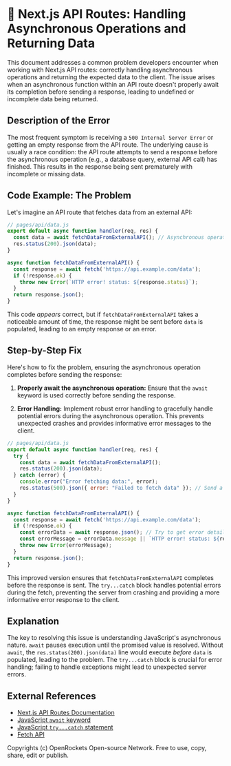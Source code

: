 # 🐞 Next.js API Routes: Handling Asynchronous Operations and Returning Data


This document addresses a common problem developers encounter when working with Next.js API routes: correctly handling asynchronous operations and returning the expected data to the client.  The issue arises when an asynchronous function within an API route doesn't properly await its completion before sending a response, leading to undefined or incomplete data being returned.

## Description of the Error

The most frequent symptom is receiving a `500 Internal Server Error` or getting an empty response from the API route.  The underlying cause is usually a race condition: the API route attempts to send a response before the asynchronous operation (e.g., a database query, external API call) has finished.  This results in the response being sent prematurely with incomplete or missing data.


## Code Example: The Problem

Let's imagine an API route that fetches data from an external API:

```javascript
// pages/api/data.js
export default async function handler(req, res) {
  const data = await fetchDataFromExternalAPI(); // Asynchronous operation
  res.status(200).json(data);
}

async function fetchDataFromExternalAPI() {
  const response = await fetch('https://api.example.com/data');
  if (!response.ok) {
    throw new Error(`HTTP error! status: ${response.status}`);
  }
  return response.json();
}
```

This code *appears* correct, but if `fetchDataFromExternalAPI` takes a noticeable amount of time, the response might be sent before `data` is populated, leading to an empty response or an error.


## Step-by-Step Fix

Here's how to fix the problem, ensuring the asynchronous operation completes before sending the response:


1. **Properly await the asynchronous operation:** Ensure that the `await` keyword is used correctly before sending the response.


2. **Error Handling:** Implement robust error handling to gracefully handle potential errors during the asynchronous operation.  This prevents unexpected crashes and provides informative error messages to the client.


```javascript
// pages/api/data.js
export default async function handler(req, res) {
  try {
    const data = await fetchDataFromExternalAPI();
    res.status(200).json(data);
  } catch (error) {
    console.error("Error fetching data:", error);
    res.status(500).json({ error: "Failed to fetch data" }); // Send a user-friendly error message
  }
}

async function fetchDataFromExternalAPI() {
  const response = await fetch('https://api.example.com/data');
  if (!response.ok) {
    const errorData = await response.json(); // Try to get error details if available
    const errorMessage = errorData.message || `HTTP error! status: ${response.status}`;
    throw new Error(errorMessage);
  }
  return response.json();
}
```

This improved version ensures that `fetchDataFromExternalAPI` completes before the response is sent.  The `try...catch` block handles potential errors during the fetch, preventing the server from crashing and providing a more informative error response to the client.


## Explanation

The key to resolving this issue is understanding JavaScript's asynchronous nature.  `await` pauses execution until the promised value is resolved.  Without `await`, the `res.status(200).json(data)` line would execute *before* `data` is populated, leading to the problem.  The `try...catch` block is crucial for error handling; failing to handle exceptions might lead to unexpected server errors.


## External References

* [Next.js API Routes Documentation](https://nextjs.org/docs/api-routes/introduction)
* [JavaScript `await` keyword](https://developer.mozilla.org/en-US/docs/Web/JavaScript/Reference/Statements/async_function)
* [JavaScript `try...catch` statement](https://developer.mozilla.org/en-US/docs/Web/JavaScript/Reference/Statements/try...catch)
* [Fetch API](https://developer.mozilla.org/en-US/docs/Web/API/Fetch_API)


Copyrights (c) OpenRockets Open-source Network. Free to use, copy, share, edit or publish.

